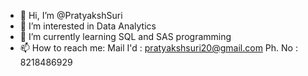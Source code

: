 - 👋 Hi, I’m @PratyakshSuri
- 👀 I’m interested in Data Analytics
- 🌱 I’m currently learning SQL and SAS programming
- 📫 How to reach me: Mail I'd  : pratyakshsuri20@gmail.com
                         Ph. No : 8218486929
<!---
PratyakshSuri/PratyakshSuri is a ✨ special ✨ repository because its `README.md` (this file) appears on your GitHub profile.
You can click the Preview link to take a look at your changes.
--->
